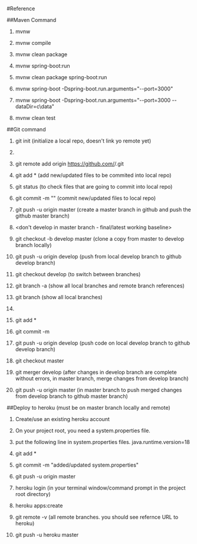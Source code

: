 #Reference

##Maven Command

1. mvnw

2. mvnw compile

3. mvnw clean package

4. mvnw spring-boot:run

5. mvnw clean package spring-boot:run

6. mvnw spring-boot -Dspring-boot.run.arguments="--port=3000"

7. mvnw spring-boot -Dspring-boot.run.arguments="--port=3000 --dataDir=c\data"

8. mvnw clean test

##Git command

1. git init (initialize a local repo, doesn't link yo remote yet)

2. <create a git remote repo>

3. git remote add origin https://github.com/<username>/<reponame>.git

4. git add \* (add new/updated files to be commited into local repo)

5. git status (to check files that are going to commit into local repo)

6. git commit -m "<commit message>" (commit new/updated files to local repo)

7. git push -u origin master (create a master branch in github and push the github master branch)

8. <don't develop in master branch - final/latest working baseline>

9. git checkout -b develop master (clone a copy from master to develop branch locally)

10. git push -u origin develop (push from local develop branch to github develop branch)

11. git checkout develop (to switch between branches)

12. git branch -a (show all local branches and remote branch references)

13. git branch (show all local branches)

14. <always develop in develop branch>

15. git add \*

16. git commit -m <commit changes>

17. git push -u origin develop (push code on local develop branch to github develop branch)

18. git checkout master

19. git merger develop (after changes in develop branch are complete without errors, in master branch, merge changes from develop branch)

20. git push -u origin master (in master branch to push merged changes from develop branch to github master branch)

##Deploy to heroku (must be on master branch locally and remote)

1. Create/use an existing heroku account

2. On your project root, you need a system.properties file.

3. put the following line in system.properties files.
   java.runtime.version=18

4. git add \*

5. git commit -m "added/updated system.properties"

6. git push -u origin master

7. heroku login (in your terminal window/command prompt in the project root directory)

8. heroku apps:create

9. git remote -v (all remote branches. you should see refernce URL to heroku)

10. git push -u heroku master
